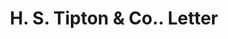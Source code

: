 ---
doi: 10.7916/D8S19DHM
date_other: '1880'
date_other_textual: 1880-1889
form: correspondence
genre:
- Letters (correspondence)
name:
- H. S. Tipton & Co.
object_in_context_url: https://biggert.cul.columbia.edu/items/view/ave_biggert_00690
subject_hierarchical_geographic:
- Kansas City, Missouri, United States
subject_name:
- H. S. Tipton & Co.
title: H. S. Tipton & Co.. Letter
sort_title: H. S. Tipton & Co.. Letter
call_number: ave_biggert_00690
coordinates:
- 39.099722222222226,-94.57833333333333
pid: ave_biggert_00690
identifiers: ave_biggert_00690
canvas_id: ldpd:395962
permalink: "/items/ave_biggert_00690/"
layout: iiif-image-page
---